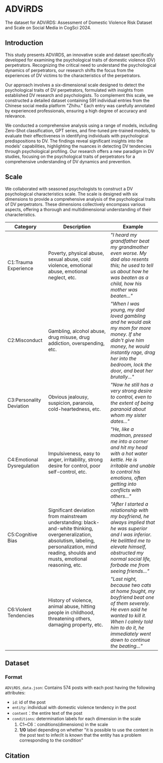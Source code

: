 # ADViRDS
The dataset for ADViRDS: Assessment of Domestic Violence Risk Dataset and Scale on Social Media in CogSci 2024.

## Introduction
This study presents ADViRDS, an innovative scale and dataset specifically developed for examining the psychological traits of domestic violence (DV) perpetrators. Recognizing the critical need to understand the psychological dynamics of perpetrators, our research shifts the focus from the experiences of DV victims to the characteristics of the perpetrators.

Our approach involves a six-dimensional scale designed to detect the psychological traits of DV perpetrators, formulated with insights from established DV research and psychologists. To complement this scale, we constructed a detailed dataset containing 591 individual entries from the Chinese social media platform "Zhihu." Each entry was carefully annotated by experienced professionals, ensuring a high degree of accuracy and relevance.

We conducted a comprehensive analysis using a range of models, including Zero-Shot classification, GPT series, and fine-tuned pre-trained models, to evaluate their effectiveness in identifying individuals with psychological predispositions to DV. The findings reveal significant insights into the models' capabilities, highlighting the nuances in detecting DV tendencies through psychological profiling.
Our research offers a new paradigm in DV studies, focusing on the psychological traits of perpetrators for a comprehensive understanding of DV dynamics and prevention.

## Scale
We collaborated with seasoned psychologists to construct a DV psychological characteristics scale. The scale is designed with six dimensions to provide a comprehensive analysis of the psychological traits of DV perpetrators. These dimensions collectively encompass various aspects, offering a thorough and multidimensional understanding of their characteristics.

| Category                  | Description                                                                                               | Example                                                                                                                                                      |
|---------------------------|-----------------------------------------------------------------------------------------------------------|--------------------------------------------------------------------------------------------------------------------------------------------------------------|
| C1:Trauma Experience       | Poverty, physical abuse, sexual abuse, cold violence, emotional abuse, emotional neglect, etc.             | *"I heard my grandfather beat my grandmother even worse. My dad also resents this; he used to tell us about how he was beaten as a child, how his mother was beaten..."* |
| C2:Misconduct              | Gambling, alcohol abuse, drug misuse, drug addiction, overspending, etc.                                  | *"When I was young, my dad loved gambling and he would ask my mom for more money. If she didn't give him money, he would instantly rage, drag her into the bedroom, lock the door, and beat her brutally..."* |
| C3:Personality Deviation   | Obvious jealousy, suspicion, paranoia, cold-heartedness, etc.                                             | *"Now he still has a very strong desire to control, even to the extent of being paranoid about whom my sister dates..."*                                     |
| C4:Emotional Dysregulation | Impulsiveness, easy to anger, irritability, strong desire for control, poor self-control, etc.            | *"He, like a madman, pressed me into a corner and hit my head with a hot water kettle. He is irritable and unable to control his emotions, often getting into conflicts with others..."* |
| C5:Cognitive Bias          | Significant deviation from mainstream understanding: black-and-white thinking, overgeneralization, absolutism, labeling, personalization, mind reading, shoulds and musts, emotional reasoning, etc. | *"After I started a relationship with my boyfriend, he always implied that he was superior and I was inferior. He belittled me to elevate himself, obstructed my normal social life, forbade me from seeing friends..."* |
| C6:Violent Tendencies      | History of violence, animal abuse, hitting people in childhood, threatening others, damaging property, etc. | *"Last night, because two cats at home fought, my boyfriend beat one of them severely. He even said he wanted to kill it. When I calmly told him to do it, he immediately went down to continue the beating..."* |


## Dataset

### Format
`ADViRDS_data.json`: Contains 574 posts with each post having the following attributes:
* `id`: id of the post
* `entity`: individual with domestic violence tendency in the post
* `content`：the entire text of the post
* `conditions`: determination labels for each dimension in the scale
    1. C1~C6：conditions(dimensions) in the scale
    2. **1/0** label depending on whether "it is possible to use the content in the post text to infer/it is known that the entity has a problem corresponding to the condition"


## Citation

